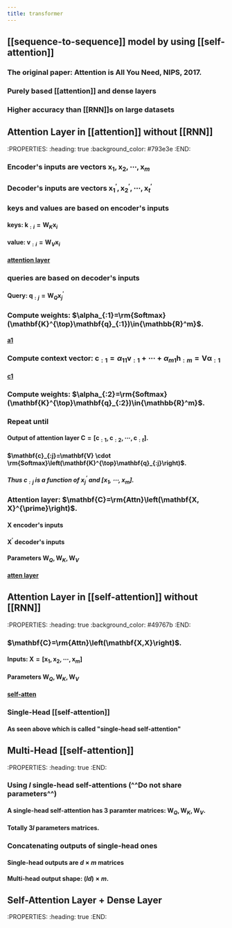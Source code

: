```yaml
---
title: transformer
---
```


## [[sequence-to-sequence]] model by using [[self-attention]]

### The original paper: Attention is All You Need, NIPS, 2017.
### Purely based [[attention]] and dense layers
### Higher accuracy than [[RNN]]s on large datasets
## Attention Layer in [[attention]] without [[RNN]]
:PROPERTIES:
:heading: true
:background_color: #793e3e
:END:
### Encoder's inputs are vectors $\mathbf{x}_1, \mathbf{x}_2, \cdots, \mathbf{x}_m$
### Decoder's inputs are vectors $\mathbf{x}_1^{\prime}, \mathbf{x}_2^{\prime}, \cdots, \mathbf{x}_t^{\prime}$
### **keys** and **values** are based on encoder's inputs
#### keys: $\mathbf{k}_{:i}=\mathbf{W}_K \mathbf{x}_i$
#### value: $\mathbf{v}_{:i}=\mathbf{W}_V \mathbf{x}_i$
#### [attention layer](https://i.imgur.com/lRuneZW.png)
### **queries** are based on decoder's inputs
#### Query: $\mathbf{q}_{:j}=\mathbf{W}_Q \mathbf{x}_j^{\prime}$
### Compute weights: $\alpha_{:1}=\rm{Softmax}(\mathbf{K}^{\top}\mathbf{q}_{:1})\in{\mathbb{R}^m}$.
#### [a1](https://i.imgur.com/MtGhesX.png)
### Compute context vector: $\mathbf{c}_{:1}=\alpha_{11} \mathbf{v}_{:1} + \cdots + \alpha_{m1} \mathbf{h}_{:m}=\mathbf{V\alpha}_{:1}$
#### [c1](https://i.imgur.com/vAiQ7AO.png)
### Compute weights: $\alpha_{:2}=\rm{Softmax}(\mathbf{K}^{\top}\mathbf{q}_{:2})\in{\mathbb{R}^m}$.
### Repeat until
#### Output of attention layer $\mathbf{C} = [\mathbf{c}_{:1}, \mathbf{c}_{:2}, \cdots, \mathbf{c}_{:t}]$.
#### $\mathbf{c}_{:j}=\mathbf{V} \cdot \rm{Softmax}\left(\mathbf{K}^{\top}\mathbf{q}_{:j}\right)$.
##### Thus $\mathbf{c}_{:j}$ is a function of $\mathbf{x}_j^{\prime}$ and $[\mathbf{x}_1, \cdots, \mathbf{x}_m]$.
### Attention layer: $\mathbf{C}=\rm{Attn}\left(\mathbf{X, X}^{\prime}\right)$.
#### $\mathbf{X}$ encoder's inputs
#### $\mathbf{X}^{\prime}$ decoder's inputs
#### Parameters $\mathbf{W}_Q, \mathbf{W}_K, \mathbf{W}_V$
#### [atten layer](https://i.imgur.com/5yTcLzG.png)
## Attention Layer in [[self-attention]] without [[RNN]]
:PROPERTIES:
:heading: true
:background_color: #49767b
:END:
### $\mathbf{C}=\rm{Attn}\left(\mathbf{X,X}\right)$.
#### Inputs: $\mathbf{X}=[\mathbf{x}_1, \mathbf{x}_2, \cdots, \mathbf{x}_m]$
#### Parameters $\mathbf{W}_Q, \mathbf{W}_K, \mathbf{W}_V$
#### [self-atten](https://i.imgur.com/x9iLP0L.png)
### Single-Head [[self-attention]]
#### As seen above which is called "single-head self-attention"
## Multi-Head [[self-attention]]
:PROPERTIES:
:heading: true
:END:
### Using $l$ single-head self-attentions (^^Do not share parameters^^)
#### A single-head self-attention has 3 paramter matrices: $\mathbf{W}_Q, \mathbf{W}_K, \mathbf{W}_V$.
#### Totally $3l$ parameters matrices.
### Concatenating outputs of single-head ones
#### Single-head outputs are $d\times m$ matrices
#### Multi-head output shape: $(ld)\times m$.
## Self-Attention Layer + Dense Layer
:PROPERTIES:
:heading: true
:END:
###
